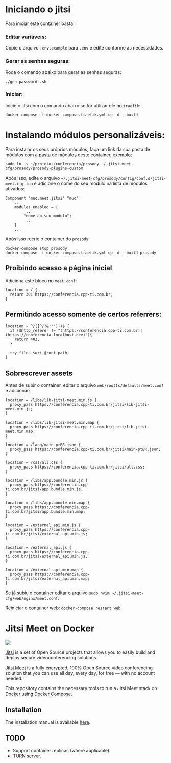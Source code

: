 # Iniciando o jitsi 

Para iniciar este container basta:

### Editar variáveis:

Copie o arquivo `.env.example` para `.env` e edite conforme as necessidades.

### Gerar as senhas seguras:

Roda o comando abaixo para gerar as senhas seguras:

`./gen-passwords.sh`

### Iniciar:

Inicie o jitsi com o comando abaixo se for utilizar ele no `traefik`:

`docker-compose -f docker-compose.traefik.yml up -d --build`

# Instalando módulos personalizáveis:

Para instalar os seus próprios módulos, faça um link da sua pasta de módulos com a pasta de módulos deste container, exemplo:

`sudo ln -s ~/projetos/conferencia/prosody ~/.jitsi-meet-cfg/prosody/prosody-plugins-custom`

Após isso, edite o arquivo `~/.jitsi-meet-cfg/prosody/config/conf.d/jitsi-meet.cfg.lua` e adicione o nome do seu módulo na lista de módulos ativados:

```
Component "muc.meet.jitsi" "muc"
    ...
    modules_enabled = {
        ...
        "nome_do_seu_modulo";
        ...
    }
    ...
```

Após isso recrie o container do `prosody`:
```shell script
docker-compose stop prosody
docker-compose -f docker-compose.traefik.yml up -d --build prosody
```

## Proibindo acesso a página inicial

Adiciona este bloco no `meet.conf`:

```
location = / {
  return 301 https://conferencia.cpp-ti.com.br;
}
```

## Permitindo acesso somente de certos referrers:

```
location ~ ^/([^/?&:'"]+)$ {
  if ($http_referer !~ "(https://conferencia.cpp-ti.com.br)|(https://conferencia.localhost.dev)"){
    return 403;
  }

  try_files $uri @root_path;
}
```

## Sobrescrever assets

Antes de subir o container, editar o arquivo `web/rootfs/defaults/meet.conf` e adicionar:

```
location = /libs/lib-jitsi-meet.min.js {
  proxy_pass https://conferencia.cpp-ti.com.br/jitsi/lib-jitsi-meet.min.js;
}

location = /libs/lib-jitsi-meet.min.map {
  proxy_pass https://conferencia.cpp-ti.com.br/jitsi/lib-jitsi-meet.min.map;
}

location = /lang/main-ptBR.json {
  proxy_pass https://conferencia.cpp-ti.com.br/jitsi/main-ptBR.json;
}

location = /css/all.css {
  proxy_pass https://conferencia.cpp-ti.com.br/jitsi/all.css;
}

location = /libs/app.bundle.min.js {
  proxy_pass https://conferencia.cpp-ti.com.br/jitsi/app.bundle.min.js;
}

location = /libs/app.bundle.min.map {
  proxy_pass https://conferencia.cpp-ti.com.br/jitsi/app.bundle.min.map;
}

location = /external_api.min.js {
  proxy_pass https://conferencia.cpp-ti.com.br/jitsi/external_api.min.js;
}

location = /external_api.js {
  proxy_pass https://conferencia.cpp-ti.com.br/jitsi/external_api.min.js;
}

location = /external_api.min.map {
  proxy_pass https://conferencia.cpp-ti.com.br/jitsi/external_api.min.map;
}
```

Se já subiu o container editar o arquivo `sudo nvim ~/.jitsi-meet-cfg/web/nginx/meet.conf`.

Reiniciar o container web: `docker-compose restart web`.

# Jitsi Meet on Docker

![](resources/jitsi-docker.png)

[Jitsi](https://jitsi.org/) is a set of Open Source projects that allows you to easily build and deploy secure videoconferencing solutions.

[Jitsi Meet](https://jitsi.org/jitsi-meet/) is a fully encrypted, 100% Open Source video conferencing solution that you can use all day, every day, for free — with no account needed.

This repository contains the necessary tools to run a Jitsi Meet stack on [Docker](https://www.docker.com) using [Docker Compose](https://docs.docker.com/compose/).

## Installation

The installation manual is available [here](https://jitsi.github.io/handbook/docs/devops-guide/devops-guide-docker).

## TODO

* Support container replicas (where applicable).
* TURN server.

